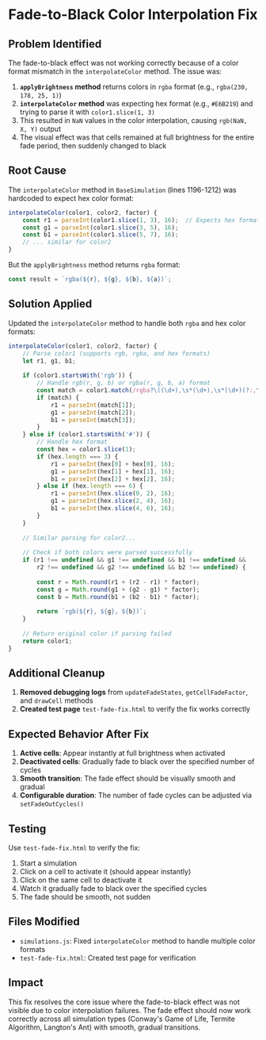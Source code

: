 # Fade-to-Black Color Interpolation Fix

## Problem Identified

The fade-to-black effect was not working correctly because of a color format mismatch in the `interpolateColor` method. The issue was:

1. **`applyBrightness` method** returns colors in `rgba` format (e.g., `rgba(230, 178, 25, 1)`)
2. **`interpolateColor` method** was expecting hex format (e.g., `#E6B219`) and trying to parse it with `color1.slice(1, 3)`
3. This resulted in `NaN` values in the color interpolation, causing `rgb(NaN, X, Y)` output
4. The visual effect was that cells remained at full brightness for the entire fade period, then suddenly changed to black

## Root Cause

The `interpolateColor` method in `BaseSimulation` (lines 1196-1212) was hardcoded to expect hex color format:

```javascript
interpolateColor(color1, color2, factor) {
    const r1 = parseInt(color1.slice(1, 3), 16);  // Expects hex format
    const g1 = parseInt(color1.slice(3, 5), 16);
    const b1 = parseInt(color1.slice(5, 7), 16);
    // ... similar for color2
}
```

But the `applyBrightness` method returns `rgba` format:

```javascript
const result = `rgba(${r}, ${g}, ${b}, ${a})`;
```

## Solution Applied

Updated the `interpolateColor` method to handle both `rgba` and hex color formats:

```javascript
interpolateColor(color1, color2, factor) {
    // Parse color1 (supports rgb, rgba, and hex formats)
    let r1, g1, b1;
    
    if (color1.startsWith('rgb')) {
        // Handle rgb(r, g, b) or rgba(r, g, b, a) format
        const match = color1.match(/rgba?\((\d+),\s*(\d+),\s*(\d+)(?:,\s*([\d.]+))?\)/);
        if (match) {
            r1 = parseInt(match[1]);
            g1 = parseInt(match[2]);
            b1 = parseInt(match[3]);
        }
    } else if (color1.startsWith('#')) {
        // Handle hex format
        const hex = color1.slice(1);
        if (hex.length === 3) {
            r1 = parseInt(hex[0] + hex[0], 16);
            g1 = parseInt(hex[1] + hex[1], 16);
            b1 = parseInt(hex[2] + hex[2], 16);
        } else if (hex.length === 6) {
            r1 = parseInt(hex.slice(0, 2), 16);
            g1 = parseInt(hex.slice(2, 4), 16);
            b1 = parseInt(hex.slice(4, 6), 16);
        }
    }
    
    // Similar parsing for color2...
    
    // Check if both colors were parsed successfully
    if (r1 !== undefined && g1 !== undefined && b1 !== undefined &&
        r2 !== undefined && g2 !== undefined && b2 !== undefined) {
        
        const r = Math.round(r1 + (r2 - r1) * factor);
        const g = Math.round(g1 + (g2 - g1) * factor);
        const b = Math.round(b1 + (b2 - b1) * factor);
        
        return `rgb(${r}, ${g}, ${b})`;
    }
    
    // Return original color if parsing failed
    return color1;
}
```

## Additional Cleanup

1. **Removed debugging logs** from `updateFadeStates`, `getCellFadeFactor`, and `drawCell` methods
2. **Created test page** `test-fade-fix.html` to verify the fix works correctly

## Expected Behavior After Fix

1. **Active cells**: Appear instantly at full brightness when activated
2. **Deactivated cells**: Gradually fade to black over the specified number of cycles
3. **Smooth transition**: The fade effect should be visually smooth and gradual
4. **Configurable duration**: The number of fade cycles can be adjusted via `setFadeOutCycles()`

## Testing

Use `test-fade-fix.html` to verify the fix:
1. Start a simulation
2. Click on a cell to activate it (should appear instantly)
3. Click on the same cell to deactivate it
4. Watch it gradually fade to black over the specified cycles
5. The fade should be smooth, not sudden

## Files Modified

- `simulations.js`: Fixed `interpolateColor` method to handle multiple color formats
- `test-fade-fix.html`: Created test page for verification

## Impact

This fix resolves the core issue where the fade-to-black effect was not visible due to color interpolation failures. The fade effect should now work correctly across all simulation types (Conway's Game of Life, Termite Algorithm, Langton's Ant) with smooth, gradual transitions. 